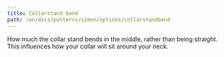 ```yaml
---
title: Collarstand bend
path: /en/docs/patterns/simon/options/collarstandbend
---
```


How much the collar stand bends in the middle, rather than being straight. This influences how your collar will sit around your neck.